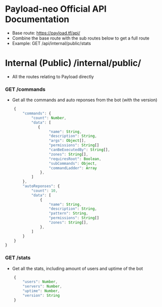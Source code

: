 # Payload-neo Official API Documentation

- Base route: https://payload.tf/api/
- Combine the base route with the sub routes below to get a full route
- Example: GET /api/internal/public/stats

# Internal (Public) /internal/public/

- All the routes relating to Payload directly

### GET /commands

- Get all the commands and auto reponses from the bot (with the version)

```js
    {
        "commands": {
            "count": Number,
            "data": [
               {
                    "name": String,
                    "description": String,
                    "args": Object[],
                    "permissions": String[]
                    "canBeExecutedBy": String[],
                    "zones": String[],
                    "requiresRoot": Boolean,
                    "subCommands": Object,
                    "commandLadder": Array
                },
            ]
        },
        "autoReponses": {
            "count": 10,
            "data": [
                {
                    "name": String,
                    "description": String,
                    "pattern": String,
                    "permissions": String[]
                    "zones": String[],
                },
            ]
        }
    }
}
```

### GET /stats

- Get all the stats, including amount of users and uptime of the bot

```js
    {
        "users": Number,
        "servers": Number,
        "uptime": Number,
        "version": String
    }
```
